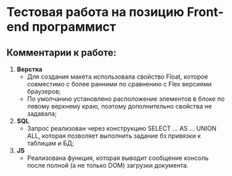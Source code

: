 # Тестовая работа на позицию Front-end программист
## Комментарии к работе:
1. **Верстка**
   * Для создания макета использовала свойство Float, которое совместимо с более ранними по сравнению с Flex версиями браузеров;
   * По умолчанию установлено расположение элементов в блоке по левому верхнему краю, поэтому дополнительно свойства не задавала; 
2. **SQL**
   * Запрос реализован через конструкцию SELECT ... AS ... UNION ALL, которая позволяет выполнить задание бз привязки к таблицам и БД;
3. **JS**
   * Реализована функция, которая выводит сообщение консоль после полной (а не только DOM) загрузки документа.

